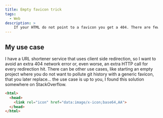 ```yaml
---
title: Empty favicon trick
tags:
  - Web
description: >
    If your HTML do not point to a favicon you get a 404. There are few use cases when you want to avoid that but also do not have a favicon ready yet, or you want to save bandwith. Use case is up to you, let me show you the (one line trick :) code.
---
```


## My use case

I have a URL shortener service that uses client side redirection, so I want to avoid an extra 404 network error or, even worse, an extra HTTP call for every redirection hit.
There can be other use cases, like starting an empty project where you do not want to pollute git history with a generic favicon, that you later replace... the use case is up to you, I found this solution somewhere on StackOverflow.

```html
<html>
  <head>
    <link rel="icon" href="data:image/x-icon;base64,AA">
  </head>
</html>
```
